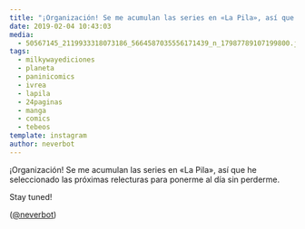 ```yaml
---
title: "¡Organización! Se me acumulan las series en «La Pila», así que he seleccionado las próximas relecturas para ponerme al día sin perderme"
date: 2019-02-04 10:43:03
media: 
  - 50567145_2119933318073186_5664587035556171439_n_17987789107199800.jpg
tags: 
  - milkywayediciones
  - planeta
  - paninicomics
  - ivrea
  - lapila
  - 24paginas
  - manga
  - comics
  - tebeos
template: instagram
author: neverbot
---
```


¡Organización! Se me acumulan las series en «La Pila», así que he seleccionado las próximas relecturas para ponerme al día sin perderme.

Stay tuned!

([@neverbot](https://instagram.com/neverbot))
